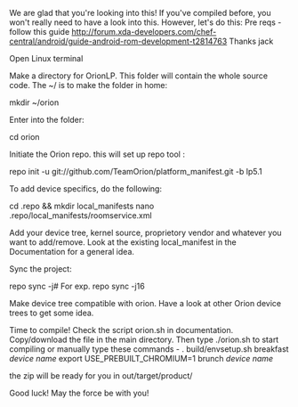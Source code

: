We are glad that you're looking into this! If you've compiled before, you won't really need to have a look into this. However, let's do this:
Pre reqs -
follow this guide http://forum.xda-developers.com/chef-central/android/guide-android-rom-development-t2814763
Thanks jack

Open Linux terminal

Make a directory for OrionLP. This folder will contain the whole source code. The ~/ is to make the folder in home:

mkdir ~/orion

Enter into the folder:

cd orion

Initiate the Orion repo. this will set up repo tool :

repo init -u git://github.com/TeamOrion/platform_manifest.git -b lp5.1

To add device specifics, do the following:

cd .repo && mkdir local_manifests
nano .repo/local_manifests/roomservice.xml

Add your device tree, kernel source, proprietory vendor and whatever you want to add/remove. Look at the existing local_manifest in the Documentation for a general idea.

Sync the project:

repo sync -j#
For exp. repo sync -j16

Make device tree compatible with orion. Have a look at other Orion device trees to get some idea.

Time to compile! 
Check the script orion.sh in documentation. Copy/download the file in the main directory.
Then type ./orion.sh <device name> to start compiling or manually type these commands -
. build/envsetup.sh 
breakfast *device name*
export USE_PREBUILT_CHROMIUM=1 
brunch *device name*

the zip will be ready for you in out/target/product/<device>

Good luck! May the force be with you! 
